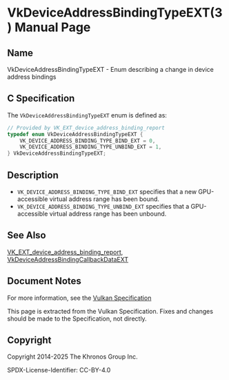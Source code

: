 # VkDeviceAddressBindingTypeEXT(3) Manual Page

## Name

VkDeviceAddressBindingTypeEXT - Enum describing a change in device address bindings



## [](#_c_specification)C Specification

The `VkDeviceAddressBindingTypeEXT` enum is defined as:

```c++
// Provided by VK_EXT_device_address_binding_report
typedef enum VkDeviceAddressBindingTypeEXT {
    VK_DEVICE_ADDRESS_BINDING_TYPE_BIND_EXT = 0,
    VK_DEVICE_ADDRESS_BINDING_TYPE_UNBIND_EXT = 1,
} VkDeviceAddressBindingTypeEXT;
```

## [](#_description)Description

- `VK_DEVICE_ADDRESS_BINDING_TYPE_BIND_EXT` specifies that a new GPU-accessible virtual address range has been bound.
- `VK_DEVICE_ADDRESS_BINDING_TYPE_UNBIND_EXT` specifies that a GPU-accessible virtual address range has been unbound.

## [](#_see_also)See Also

[VK\_EXT\_device\_address\_binding\_report](https://registry.khronos.org/vulkan/specs/latest/man/html/VK_EXT_device_address_binding_report.html), [VkDeviceAddressBindingCallbackDataEXT](https://registry.khronos.org/vulkan/specs/latest/man/html/VkDeviceAddressBindingCallbackDataEXT.html)

## [](#_document_notes)Document Notes

For more information, see the [Vulkan Specification](https://registry.khronos.org/vulkan/specs/latest/html/vkspec.html#VkDeviceAddressBindingTypeEXT)

This page is extracted from the Vulkan Specification. Fixes and changes should be made to the Specification, not directly.

## [](#_copyright)Copyright

Copyright 2014-2025 The Khronos Group Inc.

SPDX-License-Identifier: CC-BY-4.0